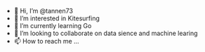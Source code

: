 - 👋 Hi, I’m @tannen73
- 👀 I’m interested in Kitesurfing
- 🌱 I’m currently learning Go
- 💞️ I’m looking to collaborate on data sience and machine learing
- 📫 How to reach me ...

<!---
tannen73/tannen73 is a ✨ special ✨ repository because its `README.md` (this file) appears on your GitHub profile.
You can click the Preview link to take a look at your changes.
--->
